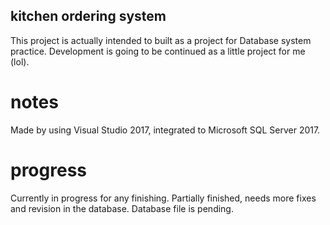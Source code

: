 ## kitchen ordering system

This project is actually intended to built as a project for Database system practice.
Development is going to be continued as a little project for me (lol).

# notes

Made by using Visual Studio 2017, integrated to Microsoft SQL Server 2017.

# progress

Currently in progress for any finishing.
Partially finished, needs more fixes and revision in the database.
Database file is pending.
